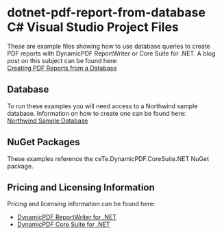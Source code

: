 # dotnet-pdf-report-from-database C# Visual Studio Project Files
These are example files showing how to use database queries to create PDF
reports with DynamicPDF ReportWriter or Core Suite for
.NET. A blog post on this subject can be found here:  
[Creating PDF Reports from a Database](https://www.dynamicpdf.com/Blog/post/2019/07/11/Creating-PDF-Reports-with-Database-Data-SQL.aspx)

## Database
To run these examples you will need access to a Northwind sample database.
Information on how to create one can be found here:  
[Northwind Sample Database](https://github.com/microsoft/sql-server-samples/tree/master/samples/databases/northwind-pubs)

## NuGet Packages
These examples reference the ceTe.DynamicPDF.CoreSuite.NET NuGet package.

## Pricing and Licensing Information

Pricing and licensing information can be found here:  
* [DynamicPDF ReportWriter for .NET](https://www.dynamicpdf.com/Reports-PDF-.NET.aspx?tab=pricing)  
* [DynamicPDF Core Suite for .NET](https://www.dynamicpdf.com/PDF-Suite-.NET.aspx?tab=pricing)
